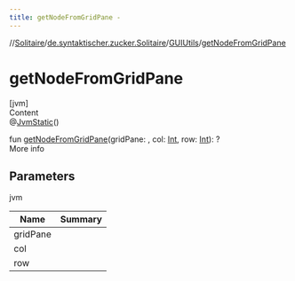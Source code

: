 ```yaml
---
title: getNodeFromGridPane -
---
```

//[Solitaire](../../index.md)/[de.syntaktischer.zucker.Solitaire](../index.md)/[GUIUtils](index.md)/[getNodeFromGridPane](get-node-from-grid-pane.md)



# getNodeFromGridPane  
[jvm]  
Content  
@[JvmStatic](https://kotlinlang.org/api/latest/jvm/stdlib/kotlin.jvm/-jvm-static/index.html)()  
  
fun [getNodeFromGridPane](get-node-from-grid-pane.md)(gridPane: <ERROR CLASS>, col: [Int](https://kotlinlang.org/api/latest/jvm/stdlib/kotlin/-int/index.html), row: [Int](https://kotlinlang.org/api/latest/jvm/stdlib/kotlin/-int/index.html)): <ERROR CLASS>?  
More info  


## Parameters  
  
jvm  
  
|  Name|  Summary| 
|---|---|
| <a name="de.syntaktischer.zucker.Solitaire/GUIUtils/getNodeFromGridPane/##kotlin.Int#kotlin.Int/PointingToDeclaration/"></a>gridPane| <a name="de.syntaktischer.zucker.Solitaire/GUIUtils/getNodeFromGridPane/##kotlin.Int#kotlin.Int/PointingToDeclaration/"></a>
| <a name="de.syntaktischer.zucker.Solitaire/GUIUtils/getNodeFromGridPane/##kotlin.Int#kotlin.Int/PointingToDeclaration/"></a>col| <a name="de.syntaktischer.zucker.Solitaire/GUIUtils/getNodeFromGridPane/##kotlin.Int#kotlin.Int/PointingToDeclaration/"></a>
| <a name="de.syntaktischer.zucker.Solitaire/GUIUtils/getNodeFromGridPane/##kotlin.Int#kotlin.Int/PointingToDeclaration/"></a>row| <a name="de.syntaktischer.zucker.Solitaire/GUIUtils/getNodeFromGridPane/##kotlin.Int#kotlin.Int/PointingToDeclaration/"></a>
  
  



